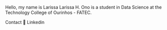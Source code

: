 Hello, my name is Larissa
Larissa H. Ono is a student in Data Science at the Technology College of Ourinhos - FATEC. 

Contact
👔 Linkedin




